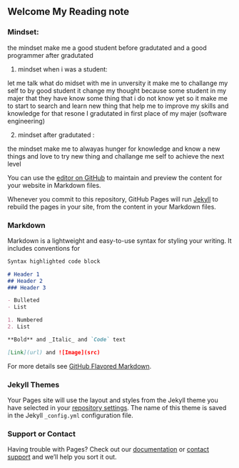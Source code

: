 ## Welcome My Reading note

### Mindset:
 the mindset make me a good student before gradutated and a good programmer after gradutated 
1. mindset when i was a student:

let me talk what do midset with me in unversity it make me to challange my self to by good student it change my thought because some student in my majer that they have know some thing that i do not know yet so it make me to start to search and learn new thing that help me to improve my skills and knowledge for that resone I gradutated in first place of my majer (software engineering) 

2. mindset after gradutated :

the mindset make me to alwayas hunger for knowledge and know a new things and love to try new thing and challange me self to achieve the next level 


You can use the [editor on GitHub](https://github.com/semo4/reading-notes/edit/main/README.md) to maintain and preview the content for your website in Markdown files.

Whenever you commit to this repository, GitHub Pages will run [Jekyll](https://jekyllrb.com/) to rebuild the pages in your site, from the content in your Markdown files.

### Markdown

Markdown is a lightweight and easy-to-use syntax for styling your writing. It includes conventions for

```markdown
Syntax highlighted code block

# Header 1
## Header 2
### Header 3

- Bulleted
- List

1. Numbered
2. List

**Bold** and _Italic_ and `Code` text

[Link](url) and ![Image](src)
```

For more details see [GitHub Flavored Markdown](https://guides.github.com/features/mastering-markdown/).

### Jekyll Themes

Your Pages site will use the layout and styles from the Jekyll theme you have selected in your [repository settings](https://github.com/semo4/reading-notes/settings). The name of this theme is saved in the Jekyll `_config.yml` configuration file.

### Support or Contact

Having trouble with Pages? Check out our [documentation](https://docs.github.com/categories/github-pages-basics/) or [contact support](https://github.com/contact) and we’ll help you sort it out.
